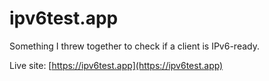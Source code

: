 # ipv6test.app

Something I threw together to check if a client is IPv6-ready.

Live site: [https://ipv6test.app](https://ipv6test.app)
